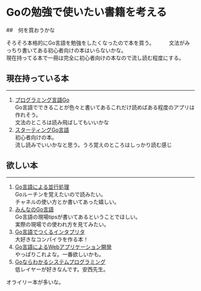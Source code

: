 # Goの勉強で使いたい書籍を考える
##　何を買おうかな

そろそろ本格的にGo言語を勉強をしたくなったので本を買う。　　　
文法がみっちり書いてある初心者向けの本はいらないかな。    
現在持ってる本で一冊は完全に初心者向けの本なので流し読む程度にする。    

現在持っている本   
---
---
1. [プログラミング言語Go ](https://www.amazon.co.jp/%E3%83%97%E3%83%AD%E3%82%B0%E3%83%A9%E3%83%9F%E3%83%B3%E3%82%B0%E8%A8%80%E8%AA%9EGo-ADDISON-WESLEY-PROFESSIONAL-COMPUTING-Donovan/dp/4621300253/ref=rtpb_7?pd_rd_w=Pg223&pf_rd_p=c221ae92-96f8-424c-884c-196b2fc439b0&pf_rd_r=HMV61Y9TMMZVG89JF8TA&pd_rd_r=9013a288-ea96-4b44-ad6f-3fef00f2fdef&pd_rd_wg=9DVb7&pd_rd_i=4621300253&psc=1)   
   Go言語でできることが色々と書いてあるこれだけ読めばある程度のアプリは作れそう。    
   文法のところは読み飛ばしてもいいかな    
2. [スターティングGo言語](https://www.amazon.co.jp/%E3%82%B9%E3%82%BF%E3%83%BC%E3%83%86%E3%82%A3%E3%83%B3%E3%82%B0Go%E8%A8%80%E8%AA%9E-CodeZine-BOOKS-%E6%9D%BE%E5%B0%BE-%E6%84%9B%E8%B3%80/dp/4798142417/ref=rtpb_3?pd_rd_w=Pg223&pf_rd_p=c221ae92-96f8-424c-884c-196b2fc439b0&pf_rd_r=HMV61Y9TMMZVG89JF8TA&pd_rd_r=9013a288-ea96-4b44-ad6f-3fef00f2fdef&pd_rd_wg=9DVb7&pd_rd_i=4798142417&psc=1)    
   初心者向けの本。    
   流し読みでいいかなと思う。うろ覚えのところはしっかり読む感じ

欲しい本
---
---
1. [Go言語による並行処理](https://www.amazon.co.jp/Go%E8%A8%80%E8%AA%9E%E3%81%AB%E3%82%88%E3%82%8B%E4%B8%A6%E8%A1%8C%E5%87%A6%E7%90%86-Katherine-Cox-Buday/dp/4873118468/ref=rtpb_4?pd_rd_w=Pg223&pf_rd_p=c221ae92-96f8-424c-884c-196b2fc439b0&pf_rd_r=HMV61Y9TMMZVG89JF8TA&pd_rd_r=9013a288-ea96-4b44-ad6f-3fef00f2fdef&pd_rd_wg=9DVb7&pd_rd_i=4873118468&psc=1)    
   Goルーチンを覚えたいので読みたい。    
   チャネルの使い方とか書いてあった嬉しい。    
2. [みんなのGo言語](https://www.amazon.co.jp/%E6%94%B9%E8%A8%822%E7%89%88-%E3%81%BF%E3%82%93%E3%81%AA%E3%81%AEGo%E8%A8%80%E8%AA%9E-%E6%9D%BE%E6%9C%A8-%E9%9B%85%E5%B9%B8/dp/4297107279/ref=rtpb_1?pd_rd_w=Pg223&pf_rd_p=c221ae92-96f8-424c-884c-196b2fc439b0&pf_rd_r=HMV61Y9TMMZVG89JF8TA&pd_rd_r=9013a288-ea96-4b44-ad6f-3fef00f2fdef&pd_rd_wg=9DVb7&pd_rd_i=4297107279&psc=1)    
   Go言語の現場tipsが書いてあるということでほしい。    
   実際の現場での使われ方を見てみたい。    
3. [Go言語でつくるインタプリタ](https://www.amazon.co.jp/Go%E8%A8%80%E8%AA%9E%E3%81%A7%E3%81%A4%E3%81%8F%E3%82%8B%E3%82%A4%E3%83%B3%E3%82%BF%E3%83%97%E3%83%AA%E3%82%BF-Thorsten-Ball/dp/4873118220/ref=rtpb_6?pd_rd_w=Pg223&pf_rd_p=c221ae92-96f8-424c-884c-196b2fc439b0&pf_rd_r=HMV61Y9TMMZVG89JF8TA&pd_rd_r=9013a288-ea96-4b44-ad6f-3fef00f2fdef&pd_rd_wg=9DVb7&pd_rd_i=4873118220&psc=1)    
   大好きなコンパイラを作る本！    
4. [Go言語によるWebアプリケーション開発](https://www.amazon.co.jp/Go%E8%A8%80%E8%AA%9E%E3%81%AB%E3%82%88%E3%82%8BWeb%E3%82%A2%E3%83%97%E3%83%AA%E3%82%B1%E3%83%BC%E3%82%B7%E3%83%A7%E3%83%B3%E9%96%8B%E7%99%BA-Mat-Ryer/dp/4873117526/ref=pd_bxgy_img_3/358-6805706-7472761?_encoding=UTF8&pd_rd_i=4873117526&pd_rd_r=952cb746-0e0f-4e0c-9608-dabf8be908c1&pd_rd_w=Vpmro&pd_rd_wg=59Fw8&pf_rd_p=e64b0a81-ca1b-4802-bd2c-a4b65bccc76e&pf_rd_r=5R2BXKJYXWTWF1YTX90Y&psc=1&refRID=5R2BXKJYXWTWF1YTX90Y)    
   やっぱりこれよな。一番欲しいかも。    
5. [Goならわかるシステムプログラミング](https://www.amazon.co.jp/Go%E3%81%AA%E3%82%89%E3%82%8F%E3%81%8B%E3%82%8B%E3%82%B7%E3%82%B9%E3%83%86%E3%83%A0%E3%83%97%E3%83%AD%E3%82%B0%E3%83%A9%E3%83%9F%E3%83%B3%E3%82%B0-%E6%B8%8B%E5%B7%9D-%E3%82%88%E3%81%97%E3%81%8D/dp/4908686033/ref=sr_1_14?__mk_ja_JP=%E3%82%AB%E3%82%BF%E3%82%AB%E3%83%8A&dchild=1&keywords=Go%E8%A8%80%E8%AA%9E&qid=1617232670&sr=8-14)    
   低レイヤーが好きなんです。安西先生。    

オライリー本が多いな。   